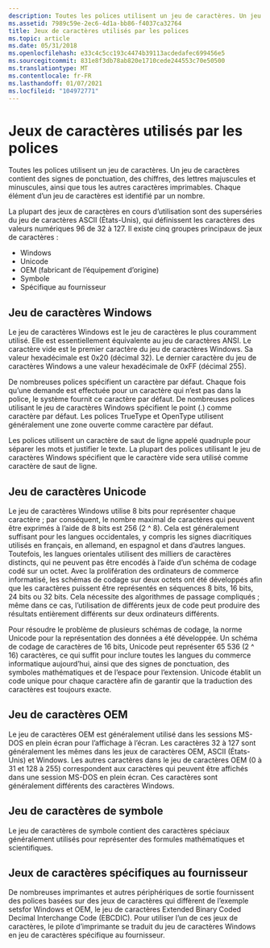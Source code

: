 ```yaml
---
description: Toutes les polices utilisent un jeu de caractères. Un jeu de caractères contient des signes de ponctuation, des chiffres, des lettres majuscules et minuscules, ainsi que tous les autres caractères imprimables. Chaque élément d’un jeu de caractères est identifié par un nombre.
ms.assetid: 7989c59e-2ec6-4d1a-bb86-f4037ca32764
title: Jeux de caractères utilisés par les polices
ms.topic: article
ms.date: 05/31/2018
ms.openlocfilehash: e33c4c5cc193c4474b39113acdedafec699456e5
ms.sourcegitcommit: 831e8f3db78ab820e1710cede244553c70e50500
ms.translationtype: MT
ms.contentlocale: fr-FR
ms.lasthandoff: 01/07/2021
ms.locfileid: "104972771"
---
```

# <a name="character-sets-used-by-fonts"></a>Jeux de caractères utilisés par les polices

Toutes les polices utilisent un jeu de caractères. Un jeu de caractères contient des signes de ponctuation, des chiffres, des lettres majuscules et minuscules, ainsi que tous les autres caractères imprimables. Chaque élément d’un jeu de caractères est identifié par un nombre.

La plupart des jeux de caractères en cours d’utilisation sont des superséries du jeu de caractères ASCII (États-Unis), qui définissent les caractères des valeurs numériques 96 de 32 à 127. Il existe cinq groupes principaux de jeux de caractères :

-   Windows
-   Unicode
-   OEM (fabricant de l’équipement d’origine)
-   Symbole
-   Spécifique au fournisseur

## <a name="windows-character-set"></a>Jeu de caractères Windows

Le jeu de caractères Windows est le jeu de caractères le plus couramment utilisé. Elle est essentiellement équivalente au jeu de caractères ANSI. Le caractère vide est le premier caractère du jeu de caractères Windows. Sa valeur hexadécimale est 0x20 (décimal 32). Le dernier caractère du jeu de caractères Windows a une valeur hexadécimale de 0xFF (décimal 255).

De nombreuses polices spécifient un caractère par défaut. Chaque fois qu’une demande est effectuée pour un caractère qui n’est pas dans la police, le système fournit ce caractère par défaut. De nombreuses polices utilisant le jeu de caractères Windows spécifient le point (.) comme caractère par défaut. Les polices TrueType et OpenType utilisent généralement une zone ouverte comme caractère par défaut.

Les polices utilisent un caractère de saut de ligne appelé quadruple pour séparer les mots et justifier le texte. La plupart des polices utilisant le jeu de caractères Windows spécifient que le caractère vide sera utilisé comme caractère de saut de ligne.

## <a name="unicode-character-set"></a>Jeu de caractères Unicode

Le jeu de caractères Windows utilise 8 bits pour représenter chaque caractère ; par conséquent, le nombre maximal de caractères qui peuvent être exprimés à l’aide de 8 bits est 256 (2 ^ 8). Cela est généralement suffisant pour les langues occidentales, y compris les signes diacritiques utilisés en français, en allemand, en espagnol et dans d’autres langues. Toutefois, les langues orientales utilisent des milliers de caractères distincts, qui ne peuvent pas être encodés à l’aide d’un schéma de codage codé sur un octet. Avec la prolifération des ordinateurs de commerce informatisé, les schémas de codage sur deux octets ont été développés afin que les caractères puissent être représentés en séquences 8 bits, 16 bits, 24 bits ou 32 bits. Cela nécessite des algorithmes de passage compliqués ; même dans ce cas, l’utilisation de différents jeux de code peut produire des résultats entièrement différents sur deux ordinateurs différents.

Pour résoudre le problème de plusieurs schémas de codage, la norme Unicode pour la représentation des données a été développée. Un schéma de codage de caractères de 16 bits, Unicode peut représenter 65 536 (2 ^ 16) caractères, ce qui suffit pour inclure toutes les langues du commerce informatique aujourd’hui, ainsi que des signes de ponctuation, des symboles mathématiques et de l’espace pour l’extension. Unicode établit un code unique pour chaque caractère afin de garantir que la traduction des caractères est toujours exacte.

## <a name="oem-character-set"></a>Jeu de caractères OEM

Le jeu de caractères OEM est généralement utilisé dans les sessions MS-DOS en plein écran pour l’affichage à l’écran. Les caractères 32 à 127 sont généralement les mêmes dans les jeux de caractères OEM, ASCII (États-Unis) et Windows. Les autres caractères dans le jeu de caractères OEM (0 à 31 et 128 à 255) correspondent aux caractères qui peuvent être affichés dans une session MS-DOS en plein écran. Ces caractères sont généralement différents des caractères Windows.

## <a name="symbol-character-set"></a>Jeu de caractères de symbole

Le jeu de caractères de symbole contient des caractères spéciaux généralement utilisés pour représenter des formules mathématiques et scientifiques.

## <a name="vendor-specific-character-sets"></a>Jeux de caractères spécifiques au fournisseur

De nombreuses imprimantes et autres périphériques de sortie fournissent des polices basées sur des jeux de caractères qui diffèrent de l’exemple setsfor Windows et OEM, le jeu de caractères Extended Binary Coded Decimal Interchange Code (EBCDIC). Pour utiliser l’un de ces jeux de caractères, le pilote d’imprimante se traduit du jeu de caractères Windows en jeu de caractères spécifique au fournisseur.

 

 



